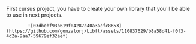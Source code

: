 First cursus project, you have to create your own library that you'll be able to use in next projects. 

            ![03dbebf93b619f04287c40a3acfc8653](https://github.com/gonzalorj/Libft/assets/110837629/b8a58d41-f0f3-4d2a-9aa7-59679ef32aef)
